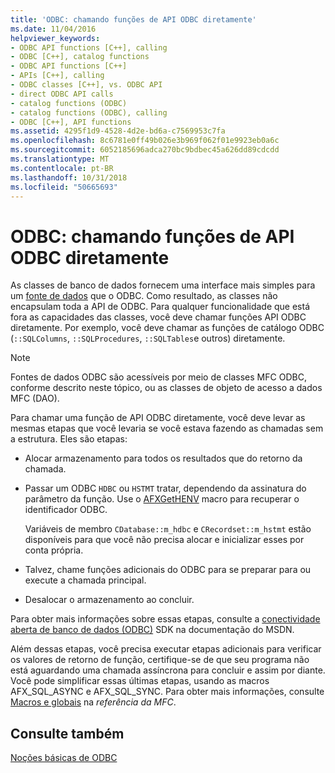 ```yaml
---
title: 'ODBC: chamando funções de API ODBC diretamente'
ms.date: 11/04/2016
helpviewer_keywords:
- ODBC API functions [C++], calling
- ODBC [C++], catalog functions
- ODBC API functions [C++]
- APIs [C++], calling
- ODBC classes [C++], vs. ODBC API
- direct ODBC API calls
- catalog functions (ODBC)
- catalog functions (ODBC), calling
- ODBC [C++], API functions
ms.assetid: 4295f1d9-4528-4d2e-bd6a-c7569953c7fa
ms.openlocfilehash: 8c6781e0ff49b026e3b969f062f01e9923eb0a6c
ms.sourcegitcommit: 6052185696adca270bc9bdbec45a626dd89cdcdd
ms.translationtype: MT
ms.contentlocale: pt-BR
ms.lasthandoff: 10/31/2018
ms.locfileid: "50665693"
---
```

# <a name="odbc-calling-odbc-api-functions-directly"></a>ODBC: chamando funções de API ODBC diretamente

As classes de banco de dados fornecem uma interface mais simples para um [fonte de dados](../../data/odbc/data-source-odbc.md) que o ODBC. Como resultado, as classes não encapsulam toda a API de ODBC. Para qualquer funcionalidade que está fora as capacidades das classes, você deve chamar funções API ODBC diretamente. Por exemplo, você deve chamar as funções de catálogo ODBC (`::SQLColumns`, `::SQLProcedures`, `::SQLTables`e outros) diretamente.

> [!NOTE]
>  Fontes de dados ODBC são acessíveis por meio de classes MFC ODBC, conforme descrito neste tópico, ou as classes de objeto de acesso a dados MFC (DAO).

Para chamar uma função de API ODBC diretamente, você deve levar as mesmas etapas que você levaria se você estava fazendo as chamadas sem a estrutura. Eles são etapas:

- Alocar armazenamento para todos os resultados que do retorno da chamada.

- Passar um ODBC `HDBC` ou `HSTMT` tratar, dependendo da assinatura do parâmetro da função. Use o [AFXGetHENV](../../mfc/reference/database-macros-and-globals.md#afxgethenv) macro para recuperar o identificador ODBC.

   Variáveis de membro `CDatabase::m_hdbc` e `CRecordset::m_hstmt` estão disponíveis para que você não precisa alocar e inicializar esses por conta própria.

- Talvez, chame funções adicionais do ODBC para se preparar para ou execute a chamada principal.

- Desalocar o armazenamento ao concluir.

Para obter mais informações sobre essas etapas, consulte a [conectividade aberta de banco de dados (ODBC)](/previous-versions/windows/desktop/ms710252) SDK na documentação do MSDN.

Além dessas etapas, você precisa executar etapas adicionais para verificar os valores de retorno de função, certifique-se de que seu programa não está aguardando uma chamada assíncrona para concluir e assim por diante. Você pode simplificar essas últimas etapas, usando as macros AFX_SQL_ASYNC e AFX_SQL_SYNC. Para obter mais informações, consulte [Macros e globais](../../mfc/reference/mfc-macros-and-globals.md) na *referência da MFC*.

## <a name="see-also"></a>Consulte também

[Noções básicas de ODBC](../../data/odbc/odbc-basics.md)
